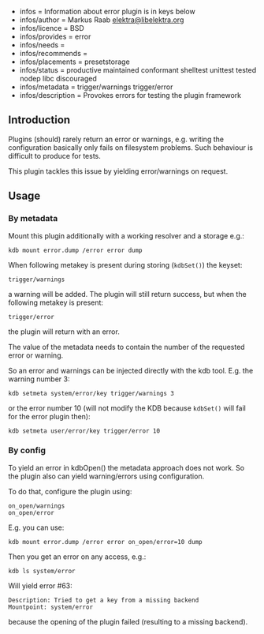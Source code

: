 - infos = Information about error plugin is in keys below
- infos/author = Markus Raab <elektra@libelektra.org>
- infos/licence = BSD
- infos/provides = error
- infos/needs =
- infos/recommends =
- infos/placements = presetstorage
- infos/status = productive maintained conformant shelltest unittest tested nodep libc discouraged
- infos/metadata = trigger/warnings trigger/error
- infos/description = Provokes errors for testing the plugin framework

## Introduction ##

Plugins (should) rarely return an error or warnings, e.g. writing
the configuration basically only fails on filesystem problems. Such
behaviour is difficult to produce for tests.

This plugin tackles this issue by yielding error/warnings on request.

## Usage ##

### By metadata ###

Mount this plugin additionally with a working resolver and a storage
e.g.:

    kdb mount error.dump /error error dump

When following metakey is present during storing (`kdbSet()`) the keyset:

    trigger/warnings

a warning will be added. The plugin will still return success, but when
the following metakey is present:

    trigger/error

the plugin will return with an error.

The value of the metadata needs to contain the number of the requested
error or warning.


So an error and warnings can be injected directly with the kdb tool.
E.g. the warning number 3:

    kdb setmeta system/error/key trigger/warnings 3

or the error number 10 (will not modify the KDB because `kdbSet()` will
fail for the error plugin then):

    kdb setmeta user/error/key trigger/error 10

### By config ###

To yield an error in kdbOpen() the metadata approach does not work. So
the plugin also can yield warning/errors using configuration.

To do that, configure the plugin using:

    on_open/warnings
    on_open/error

E.g. you can use:

    kdb mount error.dump /error error on_open/error=10 dump

Then you get an error on any access, e.g.:

    kdb ls system/error

Will yield error #63:

    Description: Tried to get a key from a missing backend
    Mountpoint: system/error

because the opening of the plugin failed (resulting to a missing
backend).

